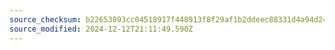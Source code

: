 ```yaml
---
source_checksum: b22653893cc04518917f448913f8f29af1b2ddeec88331d4a94d24a067383e3d
source_modified: 2024-12-12T21:11:49.590Z
---
```


